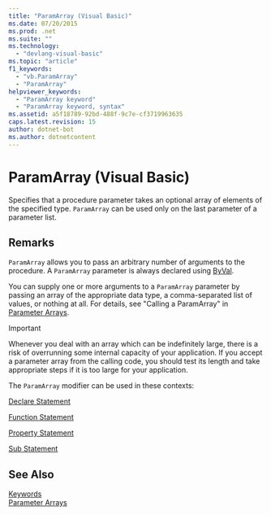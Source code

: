 ```yaml
---
title: "ParamArray (Visual Basic)"
ms.date: 07/20/2015
ms.prod: .net
ms.suite: ""
ms.technology: 
  - "devlang-visual-basic"
ms.topic: "article"
f1_keywords: 
  - "vb.ParamArray"
  - "ParamArray"
helpviewer_keywords: 
  - "ParamArray keyword"
  - "ParamArray keyword, syntax"
ms.assetid: a5f18789-92bd-488f-9c7e-cf3719963635
caps.latest.revision: 15
author: dotnet-bot
ms.author: dotnetcontent
---
```

# ParamArray (Visual Basic)
Specifies that a procedure parameter takes an optional array of elements of the specified type. `ParamArray` can be used only on the last parameter of a parameter list.  
  
## Remarks  
 `ParamArray` allows you to pass an arbitrary number of arguments to the procedure. A `ParamArray` parameter is always declared using [ByVal](../../../visual-basic/language-reference/modifiers/byval.md).  
  
 You can supply one or more arguments to a `ParamArray` parameter by passing an array of the appropriate data type, a comma-separated list of values, or nothing at all. For details, see "Calling a ParamArray" in [Parameter Arrays](../../../visual-basic/programming-guide/language-features/procedures/parameter-arrays.md).  
  
> [!IMPORTANT]
>  Whenever you deal with an array which can be indefinitely large, there is a risk of overrunning some internal capacity of your application. If you accept a parameter array from the calling code, you should test its length and take appropriate steps if it is too large for your application.  
  
 The `ParamArray` modifier can be used in these contexts:  
  
 [Declare Statement](../../../visual-basic/language-reference/statements/declare-statement.md)  
  
 [Function Statement](../../../visual-basic/language-reference/statements/function-statement.md)  
  
 [Property Statement](../../../visual-basic/language-reference/statements/property-statement.md)  
  
 [Sub Statement](../../../visual-basic/language-reference/statements/sub-statement.md)  
  
## See Also  
 [Keywords](../../../visual-basic/language-reference/keywords/index.md)   
 [Parameter Arrays](../../../visual-basic/programming-guide/language-features/procedures/parameter-arrays.md)
